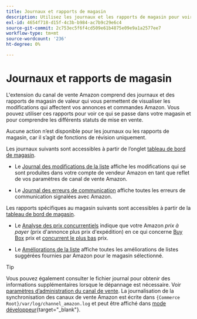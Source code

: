 ```yaml
---
title: Journaux et rapports de magasin
description: Utilisez les journaux et les rapports de magasin pour voir ce qui se passe dans votre magasin Adobe Commerce ou Magento Open Source et dans vos annonces de place de marché Amazon.
exl-id: 4654f718-d15f-4c3b-b984-ac7b9c29e6c4
source-git-commit: 2c753ec5f6f4cd509e61b4875e09e9a1a2577ee7
workflow-type: tm+mt
source-wordcount: '236'
ht-degree: 0%

---
```


# Journaux et rapports de magasin

L&#39;extension du canal de vente Amazon comprend des journaux et des rapports de magasin de valeur qui vous permettent de visualiser les modifications qui affectent vos annonces et commandes Amazon. Vous pouvez utiliser ces rapports pour voir ce qui se passe dans votre magasin et pour comprendre les différents statuts de mise en vente.

Aucune action n’est disponible pour les journaux ou les rapports de magasin, car il s’agit de fonctions de révision uniquement.

Les journaux suivants sont accessibles à partir de l’onglet [tableau de bord de magasin](./amazon-store-dashboard.md).

- Le [Journal des modifications de la liste](./listing-changes-log.md) affiche les modifications qui se sont produites dans votre compte de vendeur Amazon en tant que reflet de vos paramètres de canal de vente Amazon.

- Le [Journal des erreurs de communication](./communication-errors-log.md) affiche toutes les erreurs de communication signalées avec Amazon.

Les rapports spécifiques au magasin suivants sont accessibles à partir de la [tableau de bord de magasin](./amazon-store-dashboard.md).

- Le [Analyse des prix concurrentiels](./competitive-price-analysis.md) indique que votre Amazon _prix à payer_ (prix d&#39;annonce plus prix d&#39;expédition) en ce qui concerne [Buy Box](./buy-box-competitor-pricing.md) prix et [concurrent le plus bas](./lowest-competitor-pricing.md) prix.

- Le [Améliorations de la liste](./listing-improvements.md) affiche toutes les améliorations de listes suggérées fournies par Amazon pour le magasin sélectionné.

>[!TIP]
>
>Vous pouvez également consulter le fichier journal pour obtenir des informations supplémentaires lorsque le dépannage est nécessaire. Voir [paramètres d’administration du canal de vente](./sales-channel-settings.md). La journalisation de la synchronisation des canaux de vente Amazon est écrite dans `{Commerce Root}/var/log/channel_amazon.log` et peut être affiché dans [mode développeur](https://docs.magento.com/user-guide/magento/installation-modes.html){target=&quot;_blank&quot;}.
